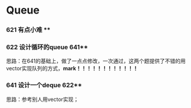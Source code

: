 # Queue

### 621 有点小难 **

### 622 设计循环的queue 641**
思路：在641的基础上，做了一点点修改，一次通过，这两个题提供了不错的用vector实现队列的方式，**mark！！！！！！！！！！！！**

### 641 设计一个deque 622**
思路：参考别人用vector实现；
